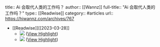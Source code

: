 title:: Ai 会取代人类的工作吗？
author:: [[Wannz]]
full-title:: "Ai 会取代人类的工作吗？"
type:: [[Readwise]]
category:: #articles
url:: https://hiwannz.com/archives/767

- [[Readwise]][[2023-03-28]]
	- ![](https://media.hiwannz.cn/wp-content/uploads/2023/03/1679907152-deepmind-jVZ_BKzDOJg-unsplash.jpg) ([View Highlight](https://read.readwise.io/read/01gwjvq45cm00m0gkrdnt68hjt))
	- ![](https://media.hiwannz.cn/wp-content/uploads/2023/03/1679907152-deepmind-jVZ_BKzDOJg-unsplash.jpg) ([View Highlight](https://read.readwise.io/read/01gwjvq461xphhxbvqbng7be6n))